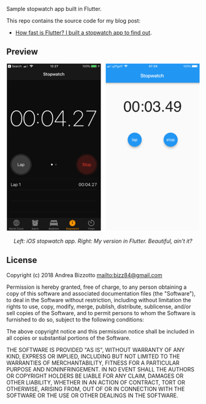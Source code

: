 Sample stopwatch app built in Flutter.

This repo contains the source code for my blog post:

* [How fast is Flutter? I built a stopwatch app to find out](https://medium.com/p/9956fa0e40bd).

## Preview

![](images/ios-flutter-stopwatch.png)
<i><center>Left: iOS stopwatch app. Right: My version in Flutter. Beautiful, ain't it?</center></i>

## License

Copyright (c) 2018 Andrea Bizzotto [mailto:bizz84@gmail.com](bizz84@gmail.com)

Permission is hereby granted, free of charge, to any person obtaining a copy of this software and associated documentation files (the "Software"), to deal in the Software without restriction, including without limitation the rights to use, copy, modify, merge, publish, distribute, sublicense, and/or sell copies of the Software, and to permit persons to whom the Software is furnished to do so, subject to the following conditions:

The above copyright notice and this permission notice shall be included in all copies or substantial portions of the Software.

THE SOFTWARE IS PROVIDED "AS IS", WITHOUT WARRANTY OF ANY KIND, EXPRESS OR IMPLIED, INCLUDING BUT NOT LIMITED TO THE WARRANTIES OF MERCHANTABILITY, FITNESS FOR A PARTICULAR PURPOSE AND NONINFRINGEMENT. IN NO EVENT SHALL THE AUTHORS OR COPYRIGHT HOLDERS BE LIABLE FOR ANY CLAIM, DAMAGES OR OTHER LIABILITY, WHETHER IN AN ACTION OF CONTRACT, TORT OR OTHERWISE, ARISING FROM, OUT OF OR IN CONNECTION WITH THE SOFTWARE OR THE USE OR OTHER DEALINGS IN THE SOFTWARE.
